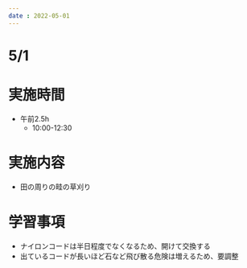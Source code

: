 ```yaml
---
date : 2022-05-01
---
```

# 5/1

# 実施時間

- 午前2.5h
    - 10:00-12:30

# 実施内容

- 田の周りの畦の草刈り

# 学習事項

- ナイロンコードは半日程度でなくなるため、開けて交換する
- 出ているコードが長いほど石など飛び散る危険は増えるため、要調整